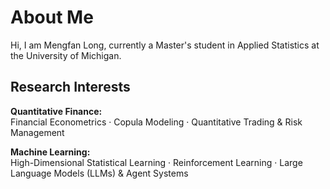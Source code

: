 # About Me

Hi, I am Mengfan Long, currently a Master's student in Applied Statistics at the University of Michigan.  


## Research Interests

**Quantitative Finance:**  
Financial Econometrics · Copula Modeling · Quantitative Trading & Risk Management  

**Machine Learning:**  
High-Dimensional Statistical Learning · Reinforcement Learning · Large Language Models (LLMs) & Agent Systems






